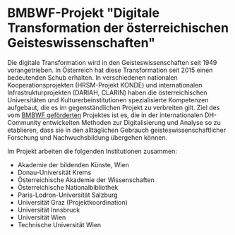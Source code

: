 # BMBWF-Projekt &quot;Digitale Transformation der österreichischen Geisteswissenschaften&quot;

Die digitale Transformation wird in den Geisteswissenschaften seit 1949 vorangetrieben. In Österreich hat diese Transformation seit 2015 einen bedeutenden Schub erhalten. In verschiedenen nationalen Kooperationsprojekten (HRSM-Projekt KONDE) und internationalen Infrastrukturprojekten (DARIAH, CLARIN) haben die österreichischen Universitäten und Kulturerbeinstitutionen spezialisierte Kompetenzen aufgebaut, die es im gegenständlichen Projekt zu verbreiten gilt. Ziel des vom [BMBWF geförderten](https://www.bmbwf.gv.at/Ministerium/Presse/Digitale-soziale-Transformation-HS.html) Projektes ist es, die in der internationalen DH-Community entwickelten Methoden zur Digitalisierung und Analyse so zu etablieren, dass sie in den alltäglichen Gebrauch geisteswissenschaftlicher Forschung und Nachwuchsbildung übergehen können.

Im Projekt arbeiten die folgenden Institutionen zusammen:
* Akademie der bildenden Künste, Wien
* Donau-Universität Krems
* Österreichische Akademie der Wissenschaften
* Österreichische Nationalbibliothek
* Paris-Lodron-Universität Salzburg
* Universität Graz (Projektkoordination)
* Universität Innsbruck
* Universität Wien
* Technische Universität Wien
